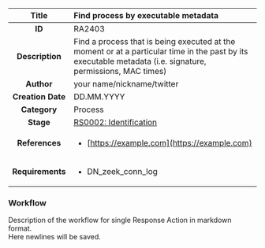 | Title                       | Find process by executable metadata         |
|:---------------------------:|:--------------------|
| **ID**                      | RA2403            |
| **Description**             | Find a process that is being executed at the moment or at a particular time in the past by its executable metadata (i.e. signature, permissions, MAC times)   |
| **Author**                  | your name/nickname/twitter        |
| **Creation Date**           | DD.MM.YYYY |
| **Category**                | Process      |
| **Stage**                   |[RS0002: Identification](../Response_Stages/RS0002.md)| 
| **References** |<ul><li>[https://example.com](https://example.com)</li></ul>|
| **Requirements** |<ul><li>DN_zeek_conn_log</li></ul>|

### Workflow

Description of the workflow for single Response Action in markdown format.  
Here newlines will be saved.
